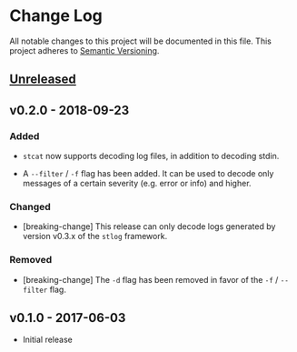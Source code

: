 # Change Log

All notable changes to this project will be documented in this file.
This project adheres to [Semantic Versioning](http://semver.org/).

## [Unreleased]

## v0.2.0 - 2018-09-23

### Added

- `stcat` now supports decoding log files, in addition to decoding stdin.

- A `--filter` / `-f` flag has been added. It can be used to decode only
  messages of a certain severity (e.g. error or info) and higher.

### Changed

- [breaking-change] This release can only decode logs generated by version
  v0.3.x of the `stlog` framework.

### Removed

- [breaking-change] The `-d` flag has been removed in favor of the `-f` /
  `--filter` flag.

## v0.1.0 - 2017-06-03

- Initial release

[Unreleased]: https://github.com/japaric/stcat/compare/v0.2.0...HEAD
[v0.2.0]: https://github.com/japaric/stcat/compare/v0.1.0...v0.2.0
